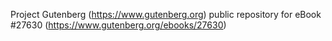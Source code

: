 Project Gutenberg (https://www.gutenberg.org) public repository for eBook #27630 (https://www.gutenberg.org/ebooks/27630)
